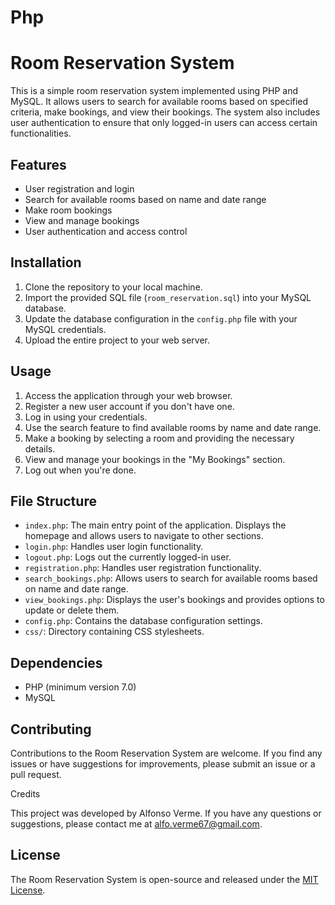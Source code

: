 # Php
# Room Reservation System

This is a simple room reservation system implemented using PHP and MySQL. It allows users to search for available rooms based on specified criteria, make bookings, and view their bookings. The system also includes user authentication to ensure that only logged-in users can access certain functionalities.

## Features

- User registration and login
- Search for available rooms based on name and date range
- Make room bookings
- View and manage bookings
- User authentication and access control

## Installation

1. Clone the repository to your local machine.
2. Import the provided SQL file (`room_reservation.sql`) into your MySQL database.
3. Update the database configuration in the `config.php` file with your MySQL credentials.
4. Upload the entire project to your web server.

## Usage

1. Access the application through your web browser.
2. Register a new user account if you don't have one.
3. Log in using your credentials.
4. Use the search feature to find available rooms by name and date range.
5. Make a booking by selecting a room and providing the necessary details.
6. View and manage your bookings in the "My Bookings" section.
7. Log out when you're done.

## File Structure

- `index.php`: The main entry point of the application. Displays the homepage and allows users to navigate to other sections.
- `login.php`: Handles user login functionality.
- `logout.php`: Logs out the currently logged-in user.
- `registration.php`: Handles user registration functionality.
- `search_bookings.php`: Allows users to search for available rooms based on name and date range.
- `view_bookings.php`: Displays the user's bookings and provides options to update or delete them.
- `config.php`: Contains the database configuration settings.
- `css/`: Directory containing CSS stylesheets.

## Dependencies

- PHP (minimum version 7.0)
- MySQL

## Contributing

Contributions to the Room Reservation System are welcome. If you find any issues or have suggestions for improvements, please submit an issue or a pull request.

Credits

This project was developed by Alfonso Verme. If you have any questions or suggestions, please contact me at alfo.verme67@gmail.com.

## License

The Room Reservation System is open-source and released under the [MIT License](LICENSE).
